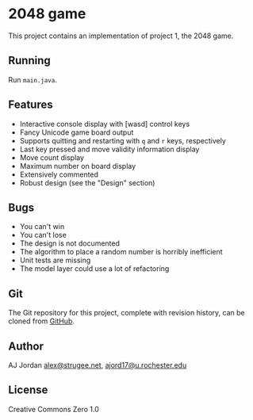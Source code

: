 # 2048 game

This project contains an implementation of project 1, the 2048 game.

## Running

Run `main.java`.

## Features

* Interactive console display with [wasd] control keys
* Fancy Unicode game board output
* Supports quitting and restarting with `q` and `r` keys, respectively
* Last key pressed and move validity information display
* Move count display
* Maximum number on board display
* Extensively commented
* Robust design (see the "Design" section)

## Bugs

* You can't win
* You can't lose
* The design is not documented
* The algorithm to place a random number is horribly inefficient
* Unit tests are missing
* The model layer could use a lot of refactoring

## Git

The Git repository for this project, complete with revision history, can be cloned from [GitHub](https://github.com/strugee/csc-172-labs).

## Author

AJ Jordan <alex@strugee.net>, <ajord17@u.rochester.edu>

## License

Creative Commons Zero 1.0